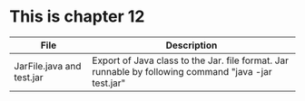 This is chapter 12
===========
 File| Description
-------------|---------
JarFile.java and test.jar| Export of Java class to the Jar. file format. Jar runnable by following command "java -jar test.jar"
